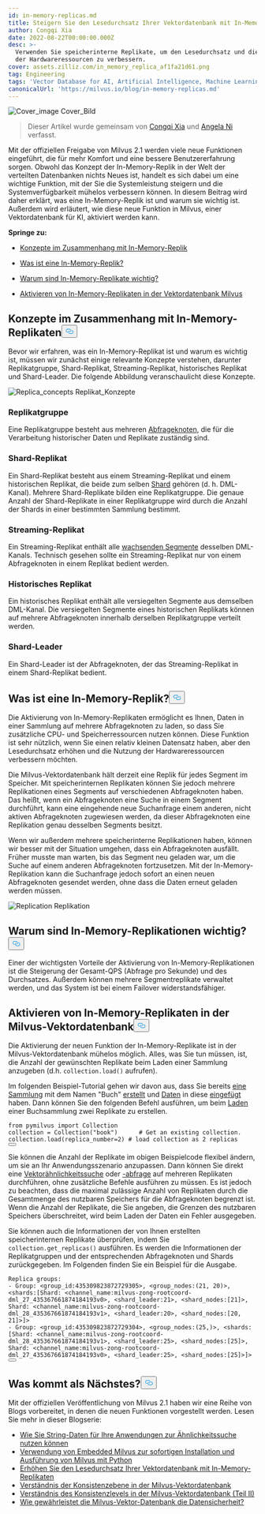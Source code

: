 ```yaml
---
id: in-memory-replicas.md
title: Steigern Sie den Lesedurchsatz Ihrer Vektordatenbank mit In-Memory-Replikaten
author: Congqi Xia
date: 2022-08-22T00:00:00.000Z
desc: >-
  Verwenden Sie speicherinterne Replikate, um den Lesedurchsatz und die Nutzung
  der Hardwareressourcen zu verbessern.
cover: assets.zilliz.com/in_memory_replica_af1fa21d61.png
tag: Engineering
tags: 'Vector Database for AI, Artificial Intelligence, Machine Learning'
canonicalUrl: 'https://milvus.io/blog/in-memory-replicas.md'
---
```

<p>
  
   <span class="img-wrapper"> <img translate="no" src="https://assets.zilliz.com/in_memory_replica_af1fa21d61.png" alt="Cover_image" class="doc-image" id="cover_image" />
   </span> <span class="img-wrapper"> <span>Cover_Bild</span> </span></p>
<blockquote>
<p>Dieser Artikel wurde gemeinsam von <a href="https://github.com/congqixia">Congqi Xia</a> und <a href="https://www.linkedin.com/in/yiyun-n-2aa713163/">Angela Ni</a> verfasst.</p>
</blockquote>
<p>Mit der offiziellen Freigabe von Milvus 2.1 werden viele neue Funktionen eingeführt, die für mehr Komfort und eine bessere Benutzererfahrung sorgen. Obwohl das Konzept der In-Memory-Replik in der Welt der verteilten Datenbanken nichts Neues ist, handelt es sich dabei um eine wichtige Funktion, mit der Sie die Systemleistung steigern und die Systemverfügbarkeit mühelos verbessern können. In diesem Beitrag wird daher erklärt, was eine In-Memory-Replik ist und warum sie wichtig ist. Außerdem wird erläutert, wie diese neue Funktion in Milvus, einer Vektordatenbank für KI, aktiviert werden kann.</p>
<p><strong>Springe zu:</strong></p>
<ul>
<li><p><a href="#Concepts-related-to-in-memory-replica">Konzepte im Zusammenhang mit In-Memory-Replik</a></p></li>
<li><p><a href="#What-is-in-memory-replica">Was ist eine In-Memory-Replik?</a></p></li>
<li><p><a href="#Why-are-in-memory-replicas-important">Warum sind In-Memory-Replikate wichtig?</a></p></li>
<li><p><a href="#Enable-in-memory-replicas-in-the-Milvus-vector-database">Aktivieren von In-Memory-Replikaten in der Vektordatenbank Milvus</a></p></li>
</ul>
<h2 id="Concepts-related-to-in-memory-replica" class="common-anchor-header">Konzepte im Zusammenhang mit In-Memory-Replikaten<button data-href="#Concepts-related-to-in-memory-replica" class="anchor-icon" translate="no">
      <svg translate="no"
        aria-hidden="true"
        focusable="false"
        height="20"
        version="1.1"
        viewBox="0 0 16 16"
        width="16"
      >
        <path
          fill="#0092E4"
          fill-rule="evenodd"
          d="M4 9h1v1H4c-1.5 0-3-1.69-3-3.5S2.55 3 4 3h4c1.45 0 3 1.69 3 3.5 0 1.41-.91 2.72-2 3.25V8.59c.58-.45 1-1.27 1-2.09C10 5.22 8.98 4 8 4H4c-.98 0-2 1.22-2 2.5S3 9 4 9zm9-3h-1v1h1c1 0 2 1.22 2 2.5S13.98 12 13 12H9c-.98 0-2-1.22-2-2.5 0-.83.42-1.64 1-2.09V6.25c-1.09.53-2 1.84-2 3.25C6 11.31 7.55 13 9 13h4c1.45 0 3-1.69 3-3.5S14.5 6 13 6z"
        ></path>
      </svg>
    </button></h2><p>Bevor wir erfahren, was ein In-Memory-Replikat ist und warum es wichtig ist, müssen wir zunächst einige relevante Konzepte verstehen, darunter Replikatgruppe, Shard-Replikat, Streaming-Replikat, historisches Replikat und Shard-Leader. Die folgende Abbildung veranschaulicht diese Konzepte.</p>
<p>
  
   <span class="img-wrapper"> <img translate="no" src="https://assets.zilliz.com/diagram_1_525afc706a.jpg" alt="Replica_concepts" class="doc-image" id="replica_concepts" />
   </span> <span class="img-wrapper"> <span>Replikat_Konzepte</span> </span></p>
<h3 id="Replica-group" class="common-anchor-header">Replikatgruppe</h3><p>Eine Replikatgruppe besteht aus mehreren <a href="https://milvus.io/docs/v2.1.x/four_layers.md#Query-node">Abfrageknoten</a>, die für die Verarbeitung historischer Daten und Replikate zuständig sind.</p>
<h3 id="Shard-replica" class="common-anchor-header">Shard-Replikat</h3><p>Ein Shard-Replikat besteht aus einem Streaming-Replikat und einem historischen Replikat, die beide zum selben <a href="https://milvus.io/blog/deep-dive-1-milvus-architecture-overview.md#Shard">Shard</a> gehören (d. h. DML-Kanal). Mehrere Shard-Replikate bilden eine Replikatgruppe. Die genaue Anzahl der Shard-Replikate in einer Replikatgruppe wird durch die Anzahl der Shards in einer bestimmten Sammlung bestimmt.</p>
<h3 id="Streaming-replica" class="common-anchor-header">Streaming-Replikat</h3><p>Ein Streaming-Replikat enthält alle <a href="https://milvus.io/docs/v2.1.x/glossary.md#Segment">wachsenden Segmente</a> desselben DML-Kanals. Technisch gesehen sollte ein Streaming-Replikat nur von einem Abfrageknoten in einem Replikat bedient werden.</p>
<h3 id="Historical-replica" class="common-anchor-header">Historisches Replikat</h3><p>Ein historisches Replikat enthält alle versiegelten Segmente aus demselben DML-Kanal. Die versiegelten Segmente eines historischen Replikats können auf mehrere Abfrageknoten innerhalb derselben Replikatgruppe verteilt werden.</p>
<h3 id="Shard-leader" class="common-anchor-header">Shard-Leader</h3><p>Ein Shard-Leader ist der Abfrageknoten, der das Streaming-Replikat in einem Shard-Replikat bedient.</p>
<h2 id="What-is-in-memory-replica" class="common-anchor-header">Was ist eine In-Memory-Replik?<button data-href="#What-is-in-memory-replica" class="anchor-icon" translate="no">
      <svg translate="no"
        aria-hidden="true"
        focusable="false"
        height="20"
        version="1.1"
        viewBox="0 0 16 16"
        width="16"
      >
        <path
          fill="#0092E4"
          fill-rule="evenodd"
          d="M4 9h1v1H4c-1.5 0-3-1.69-3-3.5S2.55 3 4 3h4c1.45 0 3 1.69 3 3.5 0 1.41-.91 2.72-2 3.25V8.59c.58-.45 1-1.27 1-2.09C10 5.22 8.98 4 8 4H4c-.98 0-2 1.22-2 2.5S3 9 4 9zm9-3h-1v1h1c1 0 2 1.22 2 2.5S13.98 12 13 12H9c-.98 0-2-1.22-2-2.5 0-.83.42-1.64 1-2.09V6.25c-1.09.53-2 1.84-2 3.25C6 11.31 7.55 13 9 13h4c1.45 0 3-1.69 3-3.5S14.5 6 13 6z"
        ></path>
      </svg>
    </button></h2><p>Die Aktivierung von In-Memory-Replikaten ermöglicht es Ihnen, Daten in einer Sammlung auf mehrere Abfrageknoten zu laden, so dass Sie zusätzliche CPU- und Speicherressourcen nutzen können. Diese Funktion ist sehr nützlich, wenn Sie einen relativ kleinen Datensatz haben, aber den Lesedurchsatz erhöhen und die Nutzung der Hardwareressourcen verbessern möchten.</p>
<p>Die Milvus-Vektordatenbank hält derzeit eine Replik für jedes Segment im Speicher. Mit speicherinternen Replikaten können Sie jedoch mehrere Replikationen eines Segments auf verschiedenen Abfrageknoten haben. Das heißt, wenn ein Abfrageknoten eine Suche in einem Segment durchführt, kann eine eingehende neue Suchanfrage einem anderen, nicht aktiven Abfrageknoten zugewiesen werden, da dieser Abfrageknoten eine Replikation genau desselben Segments besitzt.</p>
<p>Wenn wir außerdem mehrere speicherinterne Replikationen haben, können wir besser mit der Situation umgehen, dass ein Abfrageknoten ausfällt. Früher musste man warten, bis das Segment neu geladen war, um die Suche auf einem anderen Abfrageknoten fortzusetzen. Mit der In-Memory-Replikation kann die Suchanfrage jedoch sofort an einen neuen Abfrageknoten gesendet werden, ohne dass die Daten erneut geladen werden müssen.</p>
<p>
  
   <span class="img-wrapper"> <img translate="no" src="https://assets.zilliz.com/replication_3_1_2c25513cb9.jpg" alt="Replication" class="doc-image" id="replication" />
   </span> <span class="img-wrapper"> <span>Replikation</span> </span></p>
<h2 id="Why-are-in-memory-replicas-important" class="common-anchor-header">Warum sind In-Memory-Replikationen wichtig?<button data-href="#Why-are-in-memory-replicas-important" class="anchor-icon" translate="no">
      <svg translate="no"
        aria-hidden="true"
        focusable="false"
        height="20"
        version="1.1"
        viewBox="0 0 16 16"
        width="16"
      >
        <path
          fill="#0092E4"
          fill-rule="evenodd"
          d="M4 9h1v1H4c-1.5 0-3-1.69-3-3.5S2.55 3 4 3h4c1.45 0 3 1.69 3 3.5 0 1.41-.91 2.72-2 3.25V8.59c.58-.45 1-1.27 1-2.09C10 5.22 8.98 4 8 4H4c-.98 0-2 1.22-2 2.5S3 9 4 9zm9-3h-1v1h1c1 0 2 1.22 2 2.5S13.98 12 13 12H9c-.98 0-2-1.22-2-2.5 0-.83.42-1.64 1-2.09V6.25c-1.09.53-2 1.84-2 3.25C6 11.31 7.55 13 9 13h4c1.45 0 3-1.69 3-3.5S14.5 6 13 6z"
        ></path>
      </svg>
    </button></h2><p>Einer der wichtigsten Vorteile der Aktivierung von In-Memory-Replikationen ist die Steigerung der Gesamt-QPS (Abfrage pro Sekunde) und des Durchsatzes. Außerdem können mehrere Segmentreplikate verwaltet werden, und das System ist bei einem Failover widerstandsfähiger.</p>
<h2 id="Enable-in-memory-replicas-in-the-Milvus-vector-database" class="common-anchor-header">Aktivieren von In-Memory-Replikaten in der Milvus-Vektordatenbank<button data-href="#Enable-in-memory-replicas-in-the-Milvus-vector-database" class="anchor-icon" translate="no">
      <svg translate="no"
        aria-hidden="true"
        focusable="false"
        height="20"
        version="1.1"
        viewBox="0 0 16 16"
        width="16"
      >
        <path
          fill="#0092E4"
          fill-rule="evenodd"
          d="M4 9h1v1H4c-1.5 0-3-1.69-3-3.5S2.55 3 4 3h4c1.45 0 3 1.69 3 3.5 0 1.41-.91 2.72-2 3.25V8.59c.58-.45 1-1.27 1-2.09C10 5.22 8.98 4 8 4H4c-.98 0-2 1.22-2 2.5S3 9 4 9zm9-3h-1v1h1c1 0 2 1.22 2 2.5S13.98 12 13 12H9c-.98 0-2-1.22-2-2.5 0-.83.42-1.64 1-2.09V6.25c-1.09.53-2 1.84-2 3.25C6 11.31 7.55 13 9 13h4c1.45 0 3-1.69 3-3.5S14.5 6 13 6z"
        ></path>
      </svg>
    </button></h2><p>Die Aktivierung der neuen Funktion der In-Memory-Replikate ist in der Milvus-Vektordatenbank mühelos möglich. Alles, was Sie tun müssen, ist, die Anzahl der gewünschten Replikate beim Laden einer Sammlung anzugeben (d.h. <code translate="no">collection.load()</code> aufrufen).</p>
<p>Im folgenden Beispiel-Tutorial gehen wir davon aus, dass Sie bereits <a href="https://milvus.io/docs/v2.1.x/create_collection.md">eine Sammlung</a> mit dem Namen "Buch" <a href="https://milvus.io/docs/v2.1.x/create_collection.md">erstellt</a> und <a href="https://milvus.io/docs/v2.1.x/insert_data.md">Daten</a> in diese <a href="https://milvus.io/docs/v2.1.x/insert_data.md">eingefügt</a> haben. Dann können Sie den folgenden Befehl ausführen, um beim <a href="https://milvus.io/docs/v2.1.x/load_collection.md">Laden</a> einer Buchsammlung zwei Replikate zu erstellen.</p>
<pre><code translate="no"><span class="hljs-keyword">from</span> pymilvus <span class="hljs-keyword">import</span> Collection
collection = Collection(<span class="hljs-string">&quot;book&quot;</span>)      <span class="hljs-comment"># Get an existing collection.</span>
collection.load(replica_number=<span class="hljs-number">2</span>) <span class="hljs-comment"># load collection as 2 replicas</span>
<button class="copy-code-btn"></button></code></pre>
<p>Sie können die Anzahl der Replikate im obigen Beispielcode flexibel ändern, um sie an Ihr Anwendungsszenario anzupassen. Dann können Sie direkt eine <a href="https://milvus.io/docs/v2.1.x/search.md">Vektorähnlichkeitssuche</a> oder <a href="https://milvus.io/docs/v2.1.x/query.md">-abfrage</a> auf mehreren Replikaten durchführen, ohne zusätzliche Befehle ausführen zu müssen. Es ist jedoch zu beachten, dass die maximal zulässige Anzahl von Replikaten durch die Gesamtmenge des nutzbaren Speichers für die Abfrageknoten begrenzt ist. Wenn die Anzahl der Replikate, die Sie angeben, die Grenzen des nutzbaren Speichers überschreitet, wird beim Laden der Daten ein Fehler ausgegeben.</p>
<p>Sie können auch die Informationen der von Ihnen erstellten speicherinternen Replikate überprüfen, indem Sie <code translate="no">collection.get_replicas()</code> ausführen. Es werden die Informationen der Replikatgruppen und der entsprechenden Abfrageknoten und Shards zurückgegeben. Im Folgenden finden Sie ein Beispiel für die Ausgabe.</p>
<pre><code translate="no">Replica <span class="hljs-built_in">groups</span>:
- Group: &lt;group_id:435309823872729305&gt;, &lt;group_nodes:(21, 20)&gt;, &lt;shards:[Shard: &lt;channel_name:milvus-zong-rootcoord-dml_27_435367661874184193v0&gt;, &lt;shard_leader:21&gt;, &lt;shard_nodes:[21]&gt;, Shard: &lt;channel_name:milvus-zong-rootcoord-dml_28_435367661874184193v1&gt;, &lt;shard_leader:20&gt;, &lt;shard_nodes:[20, 21]&gt;]&gt;
- Group: &lt;group_id:435309823872729304&gt;, &lt;group_nodes:(25,)&gt;, &lt;shards:[Shard: &lt;channel_name:milvus-zong-rootcoord-dml_28_435367661874184193v1&gt;, &lt;shard_leader:25&gt;, &lt;shard_nodes:[25]&gt;, Shard: &lt;channel_name:milvus-zong-rootcoord-dml_27_435367661874184193v0&gt;, &lt;shard_leader:25&gt;, &lt;shard_nodes:[25]&gt;]&gt;
<button class="copy-code-btn"></button></code></pre>
<h2 id="Whats-next" class="common-anchor-header">Was kommt als Nächstes?<button data-href="#Whats-next" class="anchor-icon" translate="no">
      <svg translate="no"
        aria-hidden="true"
        focusable="false"
        height="20"
        version="1.1"
        viewBox="0 0 16 16"
        width="16"
      >
        <path
          fill="#0092E4"
          fill-rule="evenodd"
          d="M4 9h1v1H4c-1.5 0-3-1.69-3-3.5S2.55 3 4 3h4c1.45 0 3 1.69 3 3.5 0 1.41-.91 2.72-2 3.25V8.59c.58-.45 1-1.27 1-2.09C10 5.22 8.98 4 8 4H4c-.98 0-2 1.22-2 2.5S3 9 4 9zm9-3h-1v1h1c1 0 2 1.22 2 2.5S13.98 12 13 12H9c-.98 0-2-1.22-2-2.5 0-.83.42-1.64 1-2.09V6.25c-1.09.53-2 1.84-2 3.25C6 11.31 7.55 13 9 13h4c1.45 0 3-1.69 3-3.5S14.5 6 13 6z"
        ></path>
      </svg>
    </button></h2><p>Mit der offiziellen Veröffentlichung von Milvus 2.1 haben wir eine Reihe von Blogs vorbereitet, in denen die neuen Funktionen vorgestellt werden. Lesen Sie mehr in dieser Blogserie:</p>
<ul>
<li><a href="https://milvus.io/blog/2022-08-08-How-to-use-string-data-to-empower-your-similarity-search-applications.md">Wie Sie String-Daten für Ihre Anwendungen zur Ähnlichkeitssuche nutzen können</a></li>
<li><a href="https://milvus.io/blog/embedded-milvus.md">Verwendung von Embedded Milvus zur sofortigen Installation und Ausführung von Milvus mit Python</a></li>
<li><a href="https://milvus.io/blog/in-memory-replicas.md">Erhöhen Sie den Lesedurchsatz Ihrer Vektordatenbank mit In-Memory-Replikaten</a></li>
<li><a href="https://milvus.io/blog/understanding-consistency-levels-in-the-milvus-vector-database.md">Verständnis der Konsistenzebene in der Milvus-Vektordatenbank</a></li>
<li><a href="https://milvus.io/blog/understanding-consistency-levels-in-the-milvus-vector-database-2.md">Verständnis des Konsistenzlevels in der Milvus-Vektordatenbank (Teil II)</a></li>
<li><a href="https://milvus.io/blog/data-security.md">Wie gewährleistet die Milvus-Vektor-Datenbank die Datensicherheit?</a></li>
</ul>
